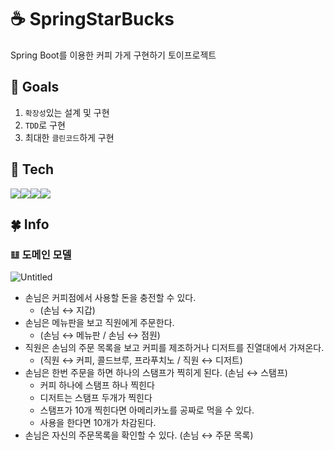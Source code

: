 # ☕️ SpringStarBucks
Spring Boot를 이용한 커피 가게 구현하기 토이프로젝트

## 🧱 Goals
1. `확장성`있는 설계 및 구현
2. `TDD`로 구현
3. 최대한 `클린코드`하게 구현

## 🎇 Tech
<img src="https://img.shields.io/badge/Java-003366?style=for-the-badge&logo=java&logoColor=white"><img src="https://img.shields.io/badge/Spring Boot-6DB33F?style=for-the-badge&logo=spring boot&logoColor=white"><img src="https://img.shields.io/badge/JPA-ED2762?style=for-the-badge&logo=Databricks&logoColor=white"><img src="https://img.shields.io/badge/React-61DAFB?style=for-the-badge&logo=REACT&logoColor=white">

## 🍀 Info
### 𝌭 도메인 모델

![Untitled](https://user-images.githubusercontent.com/68279162/175776120-d584800a-7f7e-401c-9737-0390a15e3db4.png)


- 손님은 커피점에서 사용할 돈을 충전할 수 있다.
    - (손님 ↔ 지갑)
- 손님은 메뉴판을 보고 직원에게 주문한다.
    - (손님 ↔ 메뉴판 / 손님 ↔ 점원)
- 직원은 손님의 주문 목록을 보고 커피를 제조하거나 디저트를 진열대에서 가져온다.
    - (직원 ↔ 커피, 콜드브루, 프라푸치노 / 직원 ↔ 디저트)
- 손님은 한번 주문을 하면 하나의 스탬프가 찍히게 된다. (손님 ↔ 스탬프)
    - 커피 하나에 스탬프 하나 찍힌다
    - 디저트는 스탬프 두개가 찍힌다
    - 스탬프가 10개 찍힌다면 아메리카노를 공짜로 먹을 수 있다.
    - 사용을 한다면 10개가 차감된다.
- 손님은 자신의 주문목록을 확인할 수 있다. (손님 ↔ 주문 목록)